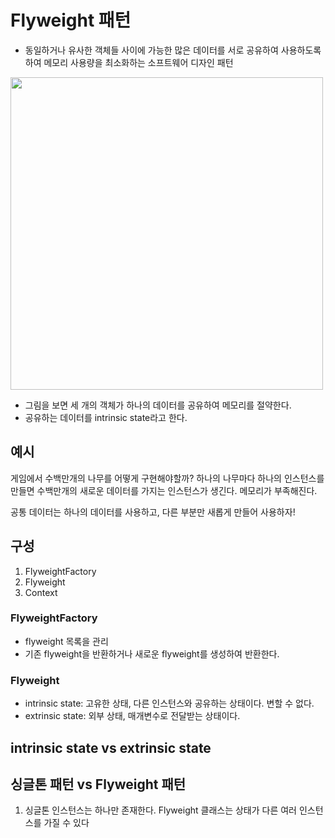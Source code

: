# Flyweight 패턴

- 동일하거나 유사한 객체들 사이에 가능한 많은 데이터를 서로 공유하여 사용하도록 하여 메모리 사용량을 최소화하는 소프트웨어 디자인 패턴

<img src="https://img1.daumcdn.net/thumb/R1280x0/?scode=mtistory2&fname=https%3A%2F%2Fblog.kakaocdn.net%2Fdn%2FdcH0Cv%2FbtrxwzD6Yvd%2F30eL0c8K9GSbMHcN5Hwmp0%2Fimg.png" width="500" />

- 그림을 보면 세 개의 객체가 하나의 데이터를 공유하여 메모리를 절약한다.
- 공유하는 데이터를 intrinsic state라고 한다.

## 예시

게임에서 수백만개의 나무를 어떻게 구현해야할까?
하나의 나무마다 하나의 인스턴스를 만들면 수백만개의 새로운 데이터를 가지는 인스턴스가 생긴다. 메모리가 부족해진다.

공통 데이터는 하나의 데이터를 사용하고, 다른 부분만 새롭게 만들어 사용하자!

## 구성

1. FlyweightFactory
2. Flyweight
3. Context

### FlyweightFactory

- flyweight 목록을 관리
- 기존 flyweight을 반환하거나 새로운 flyweight를 생성하여 반환한다.

### Flyweight

- intrinsic state: 고유한 상태, 다른 인스턴스와 공유하는 상태이다. 변할 수 없다.
- extrinsic state: 외부 상태, 매개변수로 전달받는 상태이다.

## intrinsic state vs extrinsic state

## 싱글톤 패턴 vs Flyweight 패턴

1. 싱글톤 인스턴스는 하나만 존재한다. Flyweight 클래스는 상태가 다른 여러 인스턴스를 가질 수 있다
